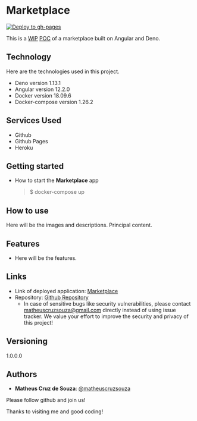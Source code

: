<!-- ![Logo of the project](http://logo_link) -->

# Marketplace

[![Deploy to gh-pages](https://github.com/matheuscruzsouza/marketplace/actions/workflows/main.yml/badge.svg)](https://github.com/matheuscruzsouza/marketplace/actions/workflows/main.yml)

This is a [WIP](https://dictionary.cambridge.org/pt/dicionario/ingles/wip) [POC](https://www.techopedia.com/definition/4066/proof-of-concept-poc) of a marketplace built on Angular and Deno.

## Technology

Here are the technologies used in this project.

- Deno version 1.13.1
- Angular version 12.2.0
- Docker version 18.09.6
- Docker-compose version 1.26.2

## Services Used

- Github
- Github Pages
- Heroku

<!-- ## Dependencies

- None -->

## Getting started

- How to start the **Marketplace** app
  > \$ docker-compose up

## How to use

Here will be the images and descriptions. Principal content.

## Features

- Here will be the features.

## Links

<!-- - Localhost API URL: [Swagger URL](http://localhost:8080/swagger-ui/index.html?url=/v3/api-docs&validatorUrl=#/) -->

- Link of deployed application: [Marketplace](https://matheuscruzsouza.github.io/marketplace/)
- Repository: [Github Repository](https://github.com/matheuscruzsouza/marketplace)
  - In case of sensitive bugs like security vulnerabilities, please contact
    matheuscruzsouza@gmail.com directly instead of using issue tracker. We value your effort
    to improve the security and privacy of this project!

## Versioning

1.0.0.0

## Authors

- **Matheus Cruz de Souza**: [@matheuscruzsouza](https://github.com/matheuscruzsouza)

Please follow github and join us!

Thanks to visiting me and good coding!
